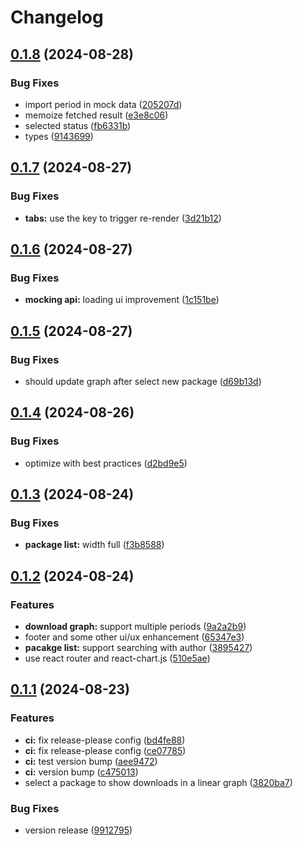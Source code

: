 # Changelog

## [0.1.8](https://github.com/GloryWong/npm-stat/compare/npm-stat-v0.1.7...npm-stat-v0.1.8) (2024-08-28)


### Bug Fixes

* import period in mock data ([205207d](https://github.com/GloryWong/npm-stat/commit/205207d01318120357ac5cd57d69741c167507b9))
* memoize fetched result ([e3e8c06](https://github.com/GloryWong/npm-stat/commit/e3e8c06b190bafc41c14b935b75c9a965e2b01b6))
* selected status ([fb6331b](https://github.com/GloryWong/npm-stat/commit/fb6331bb999412d846995a9030b65d056e460418))
* types ([9143699](https://github.com/GloryWong/npm-stat/commit/9143699742623ace57f28be8a7f7afd6ff283462))

## [0.1.7](https://github.com/GloryWong/npm-stat/compare/npm-stat-v0.1.6...npm-stat-v0.1.7) (2024-08-27)


### Bug Fixes

* **tabs:** use the key to trigger re-render ([3d21b12](https://github.com/GloryWong/npm-stat/commit/3d21b126179ec5d571849916a7e181074a5f2e0d))

## [0.1.6](https://github.com/GloryWong/npm-stat/compare/npm-stat-v0.1.5...npm-stat-v0.1.6) (2024-08-27)


### Bug Fixes

* **mocking api:** loading ui improvement ([1c151be](https://github.com/GloryWong/npm-stat/commit/1c151bea4d836db91f6d90450f2ae9c3906decb0))

## [0.1.5](https://github.com/GloryWong/npm-stat/compare/npm-stat-v0.1.4...npm-stat-v0.1.5) (2024-08-27)


### Bug Fixes

* should update graph after select new package ([d69b13d](https://github.com/GloryWong/npm-stat/commit/d69b13dda18085931150bae62c2d669e2abea454))

## [0.1.4](https://github.com/GloryWong/npm-stat/compare/npm-stat-v0.1.3...npm-stat-v0.1.4) (2024-08-26)


### Bug Fixes

* optimize with best practices ([d2bd9e5](https://github.com/GloryWong/npm-stat/commit/d2bd9e5e8b4b1e813e4c15440b461b733d76bbd5))

## [0.1.3](https://github.com/GloryWong/npm-stat/compare/npm-stat-v0.1.2...npm-stat-v0.1.3) (2024-08-24)


### Bug Fixes

* **package list:** width full ([f3b8588](https://github.com/GloryWong/npm-stat/commit/f3b858880c0f2f4c1925858acf1d99d4d25a9a81))

## [0.1.2](https://github.com/GloryWong/npm-stat/compare/npm-stat-v0.1.1...npm-stat-v0.1.2) (2024-08-24)


### Features

* **download graph:** support multiple periods ([9a2a2b9](https://github.com/GloryWong/npm-stat/commit/9a2a2b9c331f8eb23fc7491bb597de73bdb2a88d))
* footer and some other ui/ux enhancement ([65347e3](https://github.com/GloryWong/npm-stat/commit/65347e396ebeb5dbf45714a32db36d7356d60548))
* **pacakge list:** support searching with author ([3895427](https://github.com/GloryWong/npm-stat/commit/38954279f9d2957741e8af9c03e04c106bcc2876))
* use react router and react-chart.js ([510e5ae](https://github.com/GloryWong/npm-stat/commit/510e5ae47170eafeed3b1a85f71489197e0a3272))

## [0.1.1](https://github.com/GloryWong/npm-stat/compare/npm-stat-v0.1.0...npm-stat-v0.1.1) (2024-08-23)


### Features

* **ci:** fix release-please config ([bd4fe88](https://github.com/GloryWong/npm-stat/commit/bd4fe889034314a3cbf885a3545a8f651bed0da8))
* **ci:** fix release-please config ([ce07785](https://github.com/GloryWong/npm-stat/commit/ce077857bdeec534ff118cee431e6358fd133c1b))
* **ci:** test version bump ([aee9472](https://github.com/GloryWong/npm-stat/commit/aee9472a9f24572f9d26df1a68529424c08b9226))
* **ci:** version bump ([c475013](https://github.com/GloryWong/npm-stat/commit/c475013420a205c227935409f84395e01fa8df8a))
* select a package to show downloads in a linear graph ([3820ba7](https://github.com/GloryWong/npm-stat/commit/3820ba7f67603b8eb5fa74cc7a282ccb5d7c6a56))


### Bug Fixes

* version release ([9912795](https://github.com/GloryWong/npm-stat/commit/9912795159d4834872869952e0508eb9dceb6b97))
